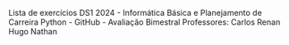 Lista de exercícios DS1 2024 - Informática Básica e Planejamento de Carreira 
Python - GitHub - Avaliação Bimestral
Professores: 
Carlos Renan
Hugo Nathan
